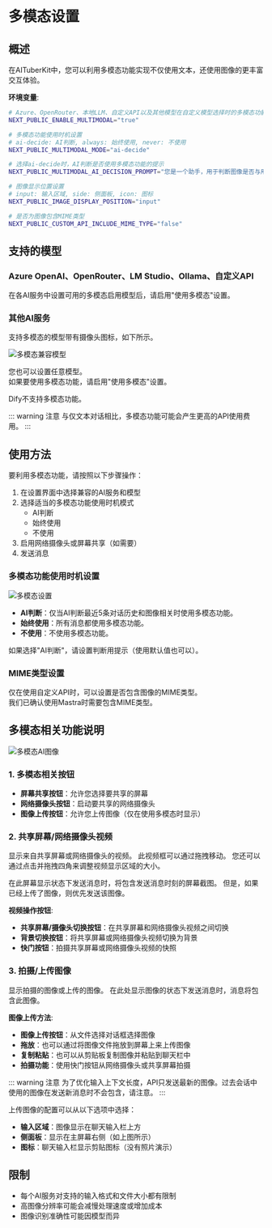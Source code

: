 # 多模态设置

## 概述

在AITuberKit中，您可以利用多模态功能实现不仅使用文本，还使用图像的更丰富交互体验。

**环境变量**:

```bash
# Azure、OpenRouter、本地LLM、自定义API以及其他模型在自定义模型选择时的多模态功能启用设置
NEXT_PUBLIC_ENABLE_MULTIMODAL="true"

# 多模态功能使用时机设置
# ai-decide: AI判断, always: 始终使用, never: 不使用
NEXT_PUBLIC_MULTIMODAL_MODE="ai-decide"

# 选择ai-decide时，AI判断是否使用多模态功能的提示
NEXT_PUBLIC_MULTIMODAL_AI_DECISION_PROMPT="您是一个助手，用于判断图像是否与用户的问题或对话上下文相关。考虑最近的对话历史和用户消息，仅回答"是"或"否"。"

# 图像显示位置设置
# input: 输入区域, side: 侧面板, icon: 图标
NEXT_PUBLIC_IMAGE_DISPLAY_POSITION="input"

# 是否为图像包含MIME类型
NEXT_PUBLIC_CUSTOM_API_INCLUDE_MIME_TYPE="false"
```

## 支持的模型

### Azure OpenAI、OpenRouter、LM Studio、Ollama、自定义API

在各AI服务中设置可用的多模态启用模型后，请启用"使用多模态"设置。

### 其他AI服务

支持多模态的模型带有摄像头图标，如下所示。

![多模态兼容模型](/images/ai_vay45.png)

您也可以设置任意模型。<br>
如果要使用多模态功能，请启用"使用多模态"设置。

Dify不支持多模态功能。

::: warning 注意
与仅文本对话相比，多模态功能可能会产生更高的API使用费用。
:::

## 使用方法

要利用多模态功能，请按照以下步骤操作：

1. 在设置界面中选择兼容的AI服务和模型
2. 选择适当的多模态功能使用时机模式
   - AI判断
   - 始终使用
   - 不使用
2. 启用网络摄像头或屏幕共享（如需要）
3. 发送消息

### 多模态功能使用时机设置

![多模态设置](/images/ai_fk4n2.png)

- **AI判断**：仅当AI判断最近5条对话历史和图像相关时使用多模态功能。
- **始终使用**：所有消息都使用多模态功能。
- **不使用**：不使用多模态功能。

如果选择"AI判断"，请设置判断用提示（使用默认值也可以）。

### MIME类型设置

仅在使用自定义API时，可以设置是否包含图像的MIME类型。<br>
我们已确认使用Mastra时需要包含MIME类型。

## 多模态相关功能说明

![多模态AI图像](/images/ai_k3nfi.png)

### 1. 多模态相关按钮

- **屏幕共享按钮**：允许您选择要共享的屏幕
- **网络摄像头按钮**：启动要共享的网络摄像头
- **图像上传按钮**：允许您上传图像（仅在使用多模态时显示）

### 2. 共享屏幕/网络摄像头视频

显示来自共享屏幕或网络摄像头的视频。
此视频框可以通过拖拽移动。
您还可以通过点击并拖拽四角来调整视频显示区域的大小。

在此屏幕显示状态下发送消息时，将包含发送消息时刻的屏幕截图。
但是，如果已经上传了图像，则优先发送该图像。

**视频操作按钮**:

- **共享屏幕/摄像头切换按钮**：在共享屏幕和网络摄像头视频之间切换
- **背景切换按钮**：将共享屏幕或网络摄像头视频切换为背景
- **快门按钮**：拍摄共享屏幕或网络摄像头视频的快照

### 3. 拍摄/上传图像

显示拍摄的图像或上传的图像。
在此处显示图像的状态下发送消息时，消息将包含此图像。

**图像上传方法**:

- **图像上传按钮**：从文件选择对话框选择图像
- **拖放**：也可以通过将图像文件拖放到屏幕上来上传图像
- **复制粘贴**：也可以从剪贴板复制图像并粘贴到聊天栏中
- **拍摄功能**：使用快门按钮从网络摄像头或共享屏幕拍摄

::: warning 注意
为了优化输入上下文长度，API只发送最新的图像。过去会话中使用的图像在发送新消息时不会包含，请注意。
:::

上传图像的配置可以从以下选项中选择：

- **输入区域**：图像显示在聊天输入栏上方
- **侧面板**：显示在主屏幕右侧（如上图所示）
- **图标**：聊天输入栏显示剪贴图标（没有照片演示）

## 限制

- 每个AI服务对支持的输入格式和文件大小都有限制
- 高图像分辨率可能会减慢处理速度或增加成本
- 图像识别准确性可能因模型而异
